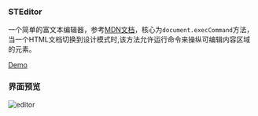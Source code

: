### STEditor

一个简单的富文本编辑器，参考[MDN文档](https://developer.mozilla.org/zh-CN/docs/Web/API/Document/execCommand)，核心为`document.execCommand`方法，当一个HTML文档切换到设计模式时,该方法允许运行命令来操纵可编辑内容区域的元素。

[Demo](https://indexmoon.com/steditor/index)

### 界面预览

![editor](https://indexmoon.com/steditor/img/steditor.png)